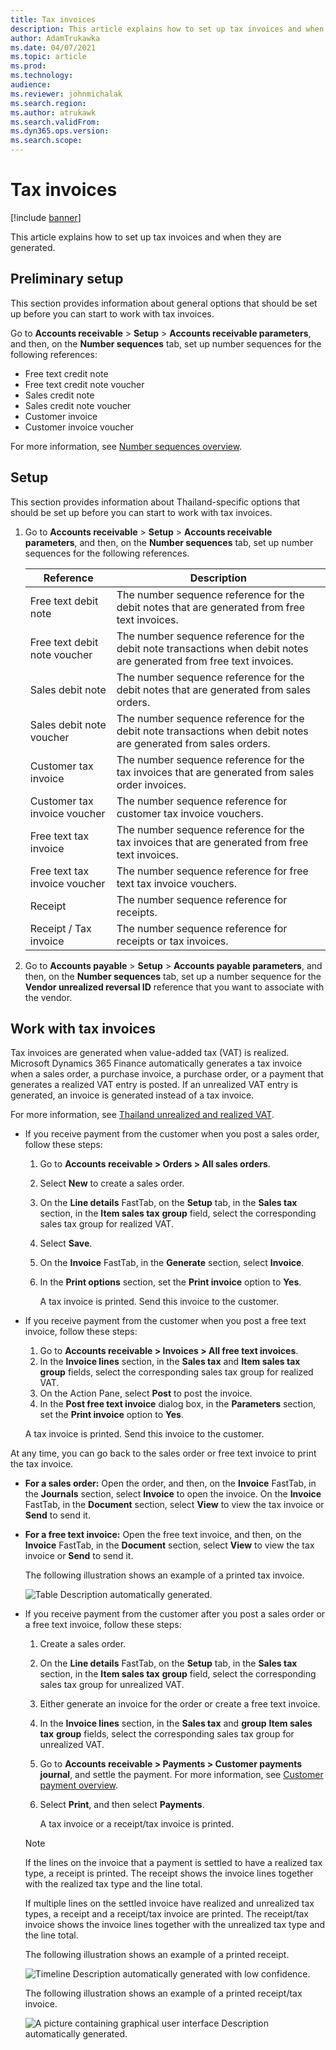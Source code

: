 ```yaml
---
title: Tax invoices
description: This article explains how to set up tax invoices and when they are generated.
author: AdamTrukawka
ms.date: 04/07/2021
ms.topic: article
ms.prod: 
ms.technology: 
audience: 
ms.reviewer: johnmichalak
ms.search.region: 
ms.author: atrukawk
ms.search.validFrom: 
ms.dyn365.ops.version: 
ms.search.scope: 
---
```


# Tax invoices

[!include [banner](../../includes/banner.md)]

This article explains how to set up tax invoices and when they are generated.

## Preliminary setup

This section provides information about general options that should be set up before you can start to work with tax invoices.

Go to **Accounts receivable** > **Setup** > **Accounts receivable parameters**, and then, on the **Number sequences** tab, set up number sequences for the following references:

   - Free text credit note
   - Free text credit note voucher
   - Sales credit note
   - Sales credit note voucher
   - Customer invoice
   - Customer invoice voucher

For more information, see [Number sequences overview](../../../fin-ops-core/fin-ops/organization-administration/number-sequence-overview.md).

## Setup

This section provides information about Thailand-specific options that should be set up before you can start to work with tax invoices.

1.  Go to **Accounts receivable** > **Setup** > **Accounts receivable parameters**, and then, on the **Number sequences** tab, set up number sequences for the following references.

    | **Reference** | **Description** |
    |-------------------------|-------------------------|
    | Free text debit note | The number sequence reference for the debit notes that are generated from free text invoices. |
    | Free text debit note voucher | The number sequence reference for the debit note transactions when debit notes are generated from free text invoices. |
    | Sales debit note | The number sequence reference for the debit notes that are generated from sales orders. |
    | Sales debit note voucher | The number sequence reference for the debit note transactions when debit notes are generated from sales orders. |
    | Customer tax invoice | The number sequence reference for the tax invoices that are generated from sales order invoices. |
    | Customer tax invoice voucher | The number sequence reference for customer tax invoice vouchers. |
    | Free text tax invoice | The number sequence reference for the tax invoices that are generated from free text invoices. |
    | Free text tax invoice voucher | The number sequence reference for free text tax invoice vouchers. |
    | Receipt | The number sequence reference for receipts. |
    | Receipt / Tax invoice | The number sequence reference for receipts or tax invoices. |

2.  Go to **Accounts payable** > **Setup** > **Accounts payable parameters**, and then, on the **Number sequences** tab, set up a number sequence for the **Vendor unrealized reversal ID** reference that you want to associate with the vendor.

## Work with tax invoices

Tax invoices are generated when value-added tax (VAT) is realized. Microsoft Dynamics 365 Finance automatically generates a tax invoice when a sales order, a purchase invoice, a purchase order, or a payment that generates a realized VAT entry is posted. If an unrealized VAT entry is generated, an invoice is generated instead of a tax invoice.

For more information, see [Thailand unrealized and realized VAT](apac-tha-unrealized-vat.md).

- If you receive payment from the customer when you post a sales order, follow these steps:

    1. Go to **Accounts receivable &gt; Orders &gt; All sales orders**.
    2. Select **New** to create a sales order.
    3. On the **Line details** FastTab, on the **Setup** tab, in the **Sales tax** section, in the **Item sales tax** **group** field, select the corresponding sales tax group for realized VAT.
    4. Select **Save**.
    5. On the **Invoice** FastTab, in the **Generate** section, select **Invoice**.
    6. In the **Print options** section, set the **Print invoice** option to **Yes**.

       A tax invoice is printed. Send this invoice to the customer.

- If you receive payment from the customer when you post a free text invoice, follow these steps:

    1. Go to **Accounts receivable &gt; Invoices &gt; All free text invoices**.
    2. In the **Invoice lines** section, in the **Sales tax** and **Item sales tax** **group** fields, select the corresponding sales tax group for realized VAT.
    3. On the Action Pane, select **Post** to post the invoice.
    4. In the **Post free text invoice** dialog box, in the **Parameters** section, set the **Print invoice** option to **Yes**.

     A tax invoice is printed. Send this invoice to the customer.

At any time, you can go back to the sales order or free text invoice to print the tax invoice.

- **For a sales order:** Open the order, and then, on the **Invoice** FastTab, in the **Journals** section, select **Invoice** to open the invoice. On the **Invoice** FastTab, in the **Document** section, select **View** to view the tax invoice or **Send** to send it.
- **For a free text invoice:** Open the free text invoice, and then, on the **Invoice** FastTab, in the **Document** section, select **View** to view the tax invoice or **Send** to send it.

    The following illustration shows an example of a printed tax invoice.

    ![Table Description automatically generated.](../media/apac-tha-tax-invoices-tax-invoice.png)

- If you receive payment from the customer after you post a sales order or a free text invoice, follow these steps:

    1. Create a sales order.
    2. On the **Line details** FastTab, on the **Setup** tab, in the **Sales tax** section, in the **Item sales tax** **group** field, select the corresponding sales tax group for unrealized VAT.
    3. Either generate an invoice for the order or create a free text invoice.
    4. In the **Invoice lines** section, in the **Sales tax** and **group** **Item sales tax** **group** fields, select the corresponding sales tax group for unrealized VAT.
    5. Go to **Accounts receivable &gt; Payments &gt; Customer payments journal**, and settle the payment. For more information, see [Customer payment overview](../../cash-bank-management/tasks/customer-payment-overview.md).
    6. Select **Print**, and then select **Payments**.

       A tax invoice or a receipt/tax invoice is printed.

    > [!NOTE]
    > If the lines on the invoice that a payment is settled to have a realized tax type, a receipt is printed. The receipt shows the invoice lines together with the realized tax type and the line total.
    >
    > If multiple lines on the settled invoice have realized and unrealized tax types, a receipt and a receipt/tax invoice are printed. The receipt/tax invoice shows the invoice lines together with the unrealized tax type and the line total.

    The following illustration shows an example of a printed receipt.

    ![Timeline Description automatically generated with low confidence.](../media/apac-tha-tax-invoices-receipt.png)


    The following illustration shows an example of a printed receipt/tax invoice.

    ![A picture containing graphical user interface Description automatically generated.](../media/apac-tha-tax-invoices-receipt-tax-invoice.png)
